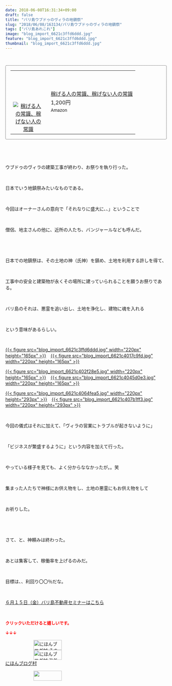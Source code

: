 ```yaml
---
date: 2018-06-08T16:31:34+09:00
draft: false
title: "バリ島ウブドゥのヴィラの地鎮祭"
slug: "2018/06/08/163134/バリ島ウブドゥのヴィラの地鎮祭"
tags: ["バリ島あれこれ"]
image: "blog_import_6621c3ffd6ddd.jpg"
feature: "blog_import_6621c3ffd6ddd.jpg"
thumbnail: "blog_import_6621c3ffd6ddd.jpg"
---
```

<p> </p><div contenteditable="false" style="padding: 15px; border-radius: 4px; border: 1px dotted currentColor; border-image: none;"><table border="0" cellpadding="0" cellspacing="0" style="margin: 0px; table-layout: fixed;" width="100%">	<tbody width="100%">		<tr>			<td aligin="center" style="vertical-align: middle;" width="95"><span style="text-align: center; display: block;"><a href="affiliate.do?affiliateId=37402785" alt0="BlogAffiliate" target="_blank" rel="nofollow"><img alt="稼げる人の常識、稼げない人の常識" border="0" data-img="affiliate" src="data:image/svg+xml;charset=utf-8,%3Csvg%20xmlns%3D%22http%3A%2F%2Fwww.w3.org%2F2000%2Fsvg%22%20title%3D%22Placeholder%20for%20Images%22%20role%3D%22presentation%22%20viewBox%3D%220%200%201%201%22%20%2F%3E" style="margin: 0px; vertical-align: middle; max-width: 95px;" data-src="https://images-fe.ssl-images-amazon.com/images/I/51Ft8zEBpkL._SL160_.jpg"/><noscript><img alt="稼げる人の常識、稼げない人の常識" border="0" data-img="affiliate" src="https://images-fe.ssl-images-amazon.com/images/I/51Ft8zEBpkL._SL160_.jpg" style="margin: 0px; vertical-align: middle; max-width: 95px;"></noscript></a></span></td>			<td style="line-height: 1.5; padding-left: 15px; vertical-align: middle;"><a href="affiliate.do?affiliateId=37402785" alt0="BlogAffiliate" target="_blank" rel="nofollow">稼げる人の常識、稼げない人の常識</a>			<div style="padding: 3px 0px;">1,200円</div>			<div style="font-size: 0.83em;">Amazon</div></td>		</tr>	</tbody></table></div><p> </p><p> </p><p>ウブドゥのヴィラの建築工事が終わり、お祭りを執り行った。</p><p> </p><p>日本でいう地鎮祭みたいなものである。</p><p> </p><p>今回はオーナーさんの意向で「それなりに盛大に、、」ということで</p><p> </p><p>僧侶、地主さんの他に、近所の人たち、バンジャールなども呼んだ。</p><p> </p><p> </p><p>日本での地鎮祭は、その土地の神（氏神）を鎮め、土地を利用する許しを得て、</p><p> </p><p>工事中の安全と建築物が永くその場所に建っていられることを願うお祭りである。</p><p> </p><p>バリ島のそれは、悪霊を追い出し、土地を浄化し、建物に魂を入れる</p><p> </p><p>という意味があるらしい。</p><p> </p><p><a href="blog_import_6621c3ffd6ddd.jpg">{{< figure src="blog_import_6621c3ffd6ddd.jpg" width="220px" height="165px" >}}</a>　<a href="blog_import_6621c4017c9fd.jpg">{{< figure src="blog_import_6621c4017c9fd.jpg" width="220px" height="165px" >}}</a></p><p><a href="blog_import_6621c402f28e5.jpg">{{< figure src="blog_import_6621c402f28e5.jpg" width="220px" height="165px" >}}</a>　<a href="blog_import_6621c4045d0e3.jpg">{{< figure src="blog_import_6621c4045d0e3.jpg" width="220px" height="165px" >}}</a></p><p><a href="blog_import_6621c4064fea5.jpg">{{< figure src="blog_import_6621c4064fea5.jpg" width="220px" height="293px" >}}</a>　<a href="blog_import_6621c407b1ff3.jpg">{{< figure src="blog_import_6621c407b1ff3.jpg" width="220px" height="293px" >}}</a></p><p> </p><p>今回の儀式はそれに加えて、「ヴィラの営業にトラブルが起きないように」</p><p> </p><p>「ビジネスが繁盛するように」という内容を加えて行った。</p><p> </p><p>やっている様子を見ても、よく分からななかったが。。笑</p><p> </p><p>集まった人たちで神様にお供え物をし、土地の悪霊にもお供え物をして</p><p> </p><p>お祈りした。</p><p> </p><p> </p><p>さて、と、神頼みは終わった。</p><p> </p><p>あとは集客して、稼働率を上げるのみだ。</p><p> </p><p>目標は、、利回り〇〇％だな。</p><p> </p><p><span style="text-decoration: underline;"><a href="iin.co.jp" target="_blank">６月１５日（金）バリ島不動産セミナーはこちら</a></span></p><p> </p><p><font color="#ff0000" size="2"><strong>クリックいただけると嬉しいです。</strong></font></p><p><font color="#ff0000" size="2"><strong>↓↓↓</strong></font></p><p><a href="ranking.html?p_cid=01260127" id="&amp;blogmura_banner" target="_blank"><img alt="にほんブログ村 その他生活ブログ 不動産投資へ" border="0" height="31" src="data:image/svg+xml;charset=utf-8,%3Csvg%20xmlns%3D%22http%3A%2F%2Fwww.w3.org%2F2000%2Fsvg%22%20title%3D%22Placeholder%20for%20Images%22%20role%3D%22presentation%22%20viewBox%3D%220%200%2088%2031%22%20%2F%3E" width="88" data-src="https://img-proxy.blog-video.jp/images?url=http%3A%2F%2Flife.blogmura.com%2Fhudousantoushi%2Fimg%2Fhudousantoushi88_31.gif" style="aspect-ratio: auto 88 / 31;"/><noscript><img alt="にほんブログ村 その他生活ブログ 不動産投資へ" border="0" height="31" src="https://img-proxy.blog-video.jp/images?url=http%3A%2F%2Flife.blogmura.com%2Fhudousantoushi%2Fimg%2Fhudousantoushi88_31.gif" width="88"></noscript></a><br/><a href="ranking.html?p_cid=01260127" target="_blank"><img alt="にほんブログ村 海外生活ブログ バリ島情報へ" border="0" height="31" src="data:image/svg+xml;charset=utf-8,%3Csvg%20xmlns%3D%22http%3A%2F%2Fwww.w3.org%2F2000%2Fsvg%22%20title%3D%22Placeholder%20for%20Images%22%20role%3D%22presentation%22%20viewBox%3D%220%200%2088%2031%22%20%2F%3E" width="88" data-src="https://img-proxy.blog-video.jp/images?url=http%3A%2F%2Foverseas.blogmura.com%2Fbali%2Fimg%2Fbali88_31.gif" style="aspect-ratio: auto 88 / 31;"/><noscript><img alt="にほんブログ村 海外生活ブログ バリ島情報へ" border="0" height="31" src="https://img-proxy.blog-video.jp/images?url=http%3A%2F%2Foverseas.blogmura.com%2Fbali%2Fimg%2Fbali88_31.gif" width="88"></noscript></a><br/><a href="ranking.html?p_cid=01260127" target="_blank">にほんブログ村</a></p><p><a href="link.php?1804582" title="人気ブログランキングへ"><img border="0" height="31" src="data:image/svg+xml;charset=utf-8,%3Csvg%20xmlns%3D%22http%3A%2F%2Fwww.w3.org%2F2000%2Fsvg%22%20title%3D%22Placeholder%20for%20Images%22%20role%3D%22presentation%22%20viewBox%3D%220%200%2088%2031%22%20%2F%3E" width="88" data-src="https://blog.with2.net/img/banner/banner_22.gif" style="aspect-ratio: auto 88 / 31;"/><noscript><img border="0" height="31" src="https://blog.with2.net/img/banner/banner_22.gif" width="88"></noscript></a></p><p> </p>

